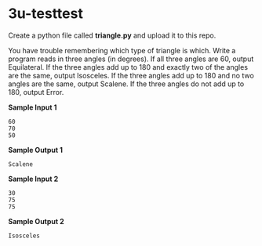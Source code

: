 # 3u-testtest

Create a python file called **triangle.py** and upload it to this repo. 

You have trouble remembering which type of triangle is which. Write a program reads in three angles (in degrees). 
If all three angles are 60, output Equilateral. If the three angles add up to 180 and exactly two of the angles are the same, output Isosceles. If the three angles add up to 180 and no two angles are the same, output Scalene. If the three angles do not add up to 180, output Error.

**Sample Input 1**

```
60
70
50
```

**Sample Output 1**

```
Scalene
```

**Sample Input 2**

```
30
75
75
```

**Sample Output 2**

```
Isosceles
```
